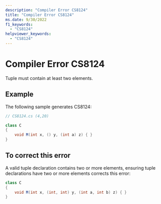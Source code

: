 ```yaml
---
description: "Compiler Error CS8124"
title: "Compiler Error CS8124"
ms.date: 9/30/2022
f1_keywords:
  - "CS8124"
helpviewer_keywords:
  - "CS8124"
---
```

# Compiler Error CS8124

Tuple must contain at least two elements.

## Example

 The following sample generates CS8124:

```csharp
// CS8124.cs (4,20)

class C
{
    void M(int x, () y, (int a) z) { }
}
```

## To correct this error

A valid tuple declaration contains two or more elements, ensuring tuple declarations have two or more elements corrects this error:

```csharp
class C
{
    void M(int x, (int, int) y, (int a, int b) z) { }
}
```
